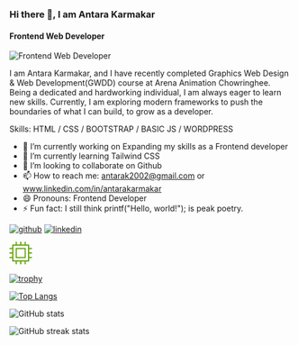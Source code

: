 ### Hi there 👋, I am Antara Karmakar
#### Frontend Web Developer
![Frontend Web Developer](https://media.licdn.com/dms/image/v2/D4E16AQFOJWuJ5bCTVg/profile-displaybackgroundimage-shrink_350_1400/profile-displaybackgroundimage-shrink_350_1400/0/1739118978170?e=1752105600&v=beta&t=HhX4piY9xp9i2-1iyrSVbazRx4aMRoTh4cgXIGDK9u8)

I am Antara Karmakar, and I have recently completed Graphics Web Design & Web Development(GWDD) course at Arena Animation Chowringhee. Being a dedicated and hardworking individual, I am always eager to learn new skills. Currently, I am exploring modern frameworks to push the boundaries of what I can build, to grow as a developer.

Skills: HTML / CSS / BOOTSTRAP / BASIC JS / WORDPRESS

- 🔭 I’m currently working on Expanding my skills as a Frontend developer 
- 🌱 I’m currently learning Tailwind CSS 
- 👯 I’m looking to collaborate on Github 
- 📫 How to reach me: antarak2002@gmail.com or www.linkedin.com/in/antarakarmakar 
- 😄 Pronouns: Frontend Developer 
- ⚡ Fun fact: I still think printf("Hello, world!"); is peak poetry. 


[<img src='https://cdn.jsdelivr.net/npm/simple-icons@3.0.1/icons/github.svg' alt='github' height='40'>](https://github.com/ghubant2002)  [<img src='https://cdn.jsdelivr.net/npm/simple-icons@3.0.1/icons/linkedin.svg' alt='linkedin' height='40'>](https://www.linkedin.com/in/www.linkedin.com/in/antarakarmakar/)  

<a href='https://docs.github.com/en/developers'><img src='https://raw.githubusercontent.com/acervenky/animated-github-badges/master/assets/devbadge.gif' width='40' height='40'></a> 

[![trophy](https://github-profile-trophy.vercel.app/?username=ghubant2002)](https://github.com/ryo-ma/github-profile-trophy)

[![Top Langs](https://github-readme-stats.vercel.app/api/top-langs/?username=ghubant2002)](https://github.com/anuraghazra/github-readme-stats)

![GitHub stats](https://github-readme-stats.vercel.app/api?username=ghubant2002&show_icons=true)  

![GitHub streak stats](https://streak-stats.demolab.com/?user=ghubant2002)  

